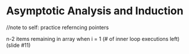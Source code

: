 # Asymptotic Analysis and Induction
//note to self: practice referncing pointers

n-2 items remaining in array when i = 1 (# of inner loop executions left)
(slide #11)



